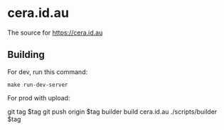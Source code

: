 # cera.id.au

The source for https://cera.id.au

## Building

For dev, run this command:

	make run-dev-server

For prod with upload:

  git tag $tag
  git push origin $tag
  builder build cera.id.au ./scripts/builder $tag
